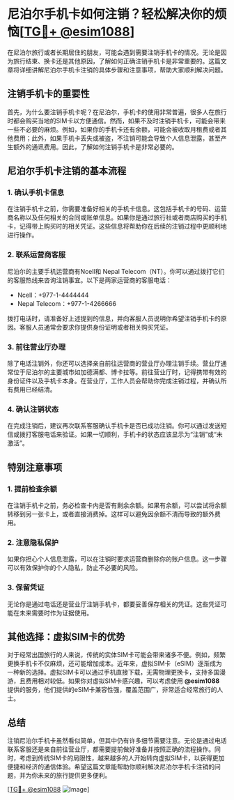 # 尼泊尔手机卡如何注销？轻松解决你的烦恼[[TG💪+ @esim1088](https://t.me/s/esim1088)]

在尼泊尔旅行或者长期居住的朋友，可能会遇到需要注销手机卡的情况。无论是因为旅行结束、换卡还是其他原因，了解如何正确注销手机卡是非常重要的。这篇文章将详细讲解尼泊尔手机卡注销的具体步骤和注意事项，帮助大家顺利解决问题。

## 注销手机卡的重要性

首先，为什么要注销手机卡呢？在尼泊尔，手机卡的使用非常普遍，很多人在旅行时都会购买当地的SIM卡以方便通信。然而，如果不及时注销手机卡，可能会带来一些不必要的麻烦。例如，如果你的手机卡还有余额，可能会被收取月租费或者其他费用；此外，如果手机卡丢失或被盗，不注销可能会导致个人信息泄露，甚至产生额外的通讯费用。因此，了解如何注销手机卡是非常必要的。

## 尼泊尔手机卡注销的基本流程

### 1. 确认手机卡信息

在注销手机卡之前，你需要准备好相关的手机卡信息。这包括手机卡的号码、运营商名称以及任何相关的合同或账单信息。如果你是通过旅行社或者商店购买的手机卡，记得带上购买时的相关凭证。这些信息将帮助你在后续的注销过程中更顺利地进行操作。

### 2. 联系运营商客服

尼泊尔的主要手机运营商有Ncell和 Nepal Telecom（NT）。你可以通过拨打它们的客服热线来咨询注销事宜。以下是两家运营商的客服电话：

- Ncell：+977-1-4444444
- Nepal Telecom：+977-1-4266666

拨打电话时，请准备好上述提到的信息，并向客服人员说明你希望注销手机卡的原因。客服人员通常会要求你提供身份证明或者相关购买凭证。

### 3. 前往营业厅办理

除了电话注销外，你还可以选择亲自前往运营商的营业厅办理注销手续。营业厅通常位于尼泊尔的主要城市如加德满都、博卡拉等。前往营业厅时，记得携带有效的身份证件以及手机卡本身。在营业厅，工作人员会帮助你完成注销过程，并确认所有费用已经结清。

### 4. 确认注销状态

在完成注销后，建议再次联系客服确认手机卡是否已成功注销。你可以通过发送短信或拨打客服电话来验证。如果一切顺利，手机卡的状态应该显示为“注销”或“未激活”。

## 特别注意事项

### 1. 提前检查余额

在注销手机卡之前，务必检查卡内是否有剩余余额。如果有余额，可以尝试将余额转移到另一张卡上，或者直接消费掉。这样可以避免因余额不清而导致的额外费用。

### 2. 注意隐私保护

如果你担心个人信息泄露，可以在注销时要求运营商删除你的账户信息。这一步骤可以有效保护你的个人隐私，防止不必要的风险。

### 3. 保留凭证

无论你是通过电话还是营业厅注销手机卡，都要妥善保存相关的凭证。这些凭证可能在未来需要时作为证据使用。

## 其他选择：虚拟SIM卡的优势

对于经常出国旅行的人来说，传统的实体SIM卡可能会带来诸多不便。例如，频繁更换手机卡不仅麻烦，还可能增加成本。近年来，虚拟SIM卡（eSIM）逐渐成为一种新的选择。虚拟SIM卡可以通过手机直接下载，无需物理更换卡，支持多国漫游，且费用相对较低。如果你对虚拟SIM卡感兴趣，可以考虑使用 **@esim1088** 提供的服务，他们提供的eSIM卡兼容性强，覆盖范围广，非常适合经常旅行的人士。

## 总结

注销尼泊尔手机卡虽然看似简单，但其中仍有许多细节需要注意。无论是通过电话联系客服还是亲自前往营业厅，都需要提前做好准备并按照正确的流程操作。同时，考虑到传统SIM卡的局限性，越来越多的人开始转向虚拟SIM卡，以获得更加便捷和经济的通信体验。希望这篇文章能帮助你顺利解决尼泊尔手机卡注销的问题，并为你未来的旅行提供更多便利。

[[TG💪+ @esim1088](https://t.me/s/esim1088) ![Image](https://i.postimg.cc/4NQfJmqS/Snipaste-2025-05-13-00-14-12.png)]